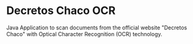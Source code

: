<h1>Decretos Chaco OCR</h1>
<p>Java Application to scan documents from the official website "Decretos Chaco" with Optical Character Recognition (OCR) technology.</p>
